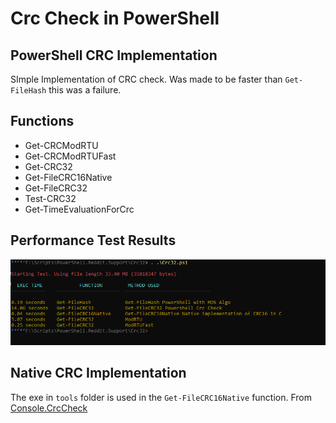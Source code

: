 # Crc Check in PowerShell

## PowerShell CRC Implementation

SImple Implementation of CRC check. Was made to be faster than ```Get-FileHash``` this was a failure.

## Functions

 - Get-CRCModRTU
 - Get-CRCModRTUFast
 - Get-CRC32
 - Get-FileCRC16Native
 - Get-FileCRC32
 - Test-CRC32
 - Get-TimeEvaluationForCrc

## Performance Test Results

![test](img/test.png)

## Native CRC Implementation

The exe in ```tools``` folder is used in the ```Get-FileCRC16Native``` function. From [Console.CrcCheck](https://github.com/arsscriptum/Console.CrcCheck)